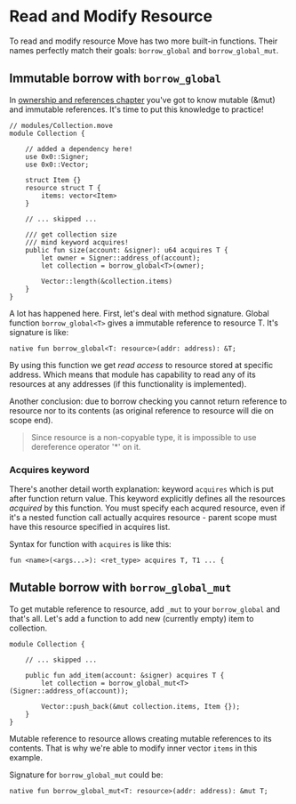 # Read and Modify Resource

To read and modify resource Move has two more built-in functions. Their names perfectly match their goals: `borrow_global` and `borrow_global_mut`.

## Immutable borrow with `borrow_global`

In [ownership and references chapter](/advanced-topics/ownership-and-references.md) you've got to know mutable (&mut) and immutable references. It's time to put this knowledge to practice!

```Move
// modules/Collection.move
module Collection {

    // added a dependency here!
    use 0x0::Signer;
    use 0x0::Vector;

    struct Item {}
    resource struct T {
        items: vector<Item>
    }

    // ... skipped ...

    /// get collection size
    /// mind keyword acquires!
    public fun size(account: &signer): u64 acquires T {
        let owner = Signer::address_of(account);
        let collection = borrow_global<T>(owner);

        Vector::length(&collection.items)
    }
}
```

A lot has happened here. First, let's deal with method signature. Global function `borrow_global<T>` gives a immutable reference to resource T. It's signature is like:

```Move
native fun borrow_global<T: resource>(addr: address): &T;
```

By using this function we get *read access* to resource stored at specific address. Which means that module has capability to read any of its resources at any addresses (if this functionality is implemented).

Another conclusion: due to borrow checking you cannot return reference to resource nor to its contents (as original reference to resource will die on scope end).

> Since resource is a non-copyable type, it is impossible to use dereference operator '*' on it.

### Acquires keyword

There's another detail worth explanation: keyword `acquires` which is put after function return value. This keyword explicitly defines all the resources *acquired* by this function. You must specify each acqured resource, even if it's a nested function call actually acquires resource - parent scope must have this resource specified in acquires list.

Syntax for function with `acquires` is like this:

```Move
fun <name>(<args...>): <ret_type> acquires T, T1 ... {
```

## Mutable borrow with `borrow_global_mut`

To get mutable reference to resource, add `_mut` to your `borrow_global` and that's all. Let's add a function to add new (currently empty) item to collection.

```Move
module Collection {

    // ... skipped ...

    public fun add_item(account: &signer) acquires T {
        let collection = borrow_global_mut<T>(Signer::address_of(account));

        Vector::push_back(&mut collection.items, Item {});
    }
}
```

Mutable reference to resource allows creating mutable references to its contents. That is why we're able to modify inner vector `items` in this example.

Signature for `borrow_global_mut` could be:

```Move
native fun borrow_global_mut<T: resource>(addr: address): &mut T;
```


